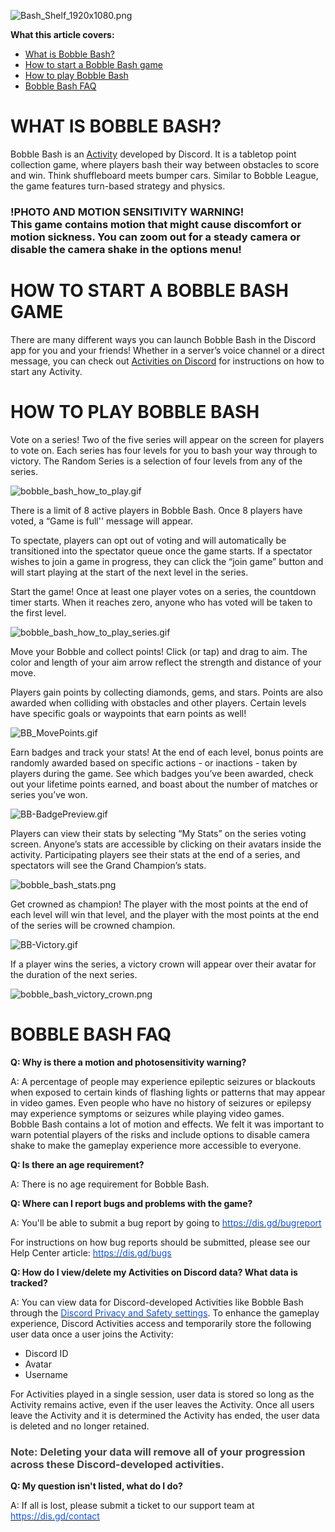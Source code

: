 <p class="wysiwyg-text-align-center"><img src="https://support.discord.com/hc/article_attachments/16342835275671" alt="Bash_Shelf_1920x1080.png"></p>
<p><span class="wysiwyg-font-size-large"><strong>What this article covers: </strong></span></p>
<ul>
    <li><a href="#h_01H69P9TPDBSM0H8GP2ZRP31EZ" target="_self">What is Bobble Bash?</a></li>
    <li><a href="#h_01H69PGF7DGYVPJKQZBSVP13Y0" target="_self">How to start a Bobble Bash game</a></li>
    <li><a href="#h_01H69PGWK98E4VHGFDD5KGDMDR" target="_self">How to play Bobble Bash</a></li>
    <li><a href="#h_01H69PH1MXM7CCCEZ9MNSPG1QS" target="_self">Bobble Bash FAQ</a></li>
</ul>
<h1 id="h_01H69P9TPDBSM0H8GP2ZRP31EZ">WHAT IS BOBBLE BASH?</h1>
<p>Bobble Bash is an <a href="https://support.discord.com/hc/en-us/articles/4422142836759-Activities-on-Discord" target="_blank" rel="noopener noreferrer">Activity</a> developed by Discord. It is a tabletop point collection game, where players bash their way between obstacles to score and win. Think shuffleboard meets bumper cars. Similar to Bobble League, the game features turn-based strategy and physics.</p>
<h3 class="wysiwyg-text-align-center">!PHOTO AND MOTION SENSITIVITY WARNING!<br>This game contains motion that might cause discomfort or motion sickness. You can zoom out for a steady camera or disable the camera shake in the options menu!</h3>
<h1 id="h_01H69PGF7DGYVPJKQZBSVP13Y0">HOW TO START A BOBBLE BASH GAME</h1>
<p>There are many different ways you can launch Bobble Bash in the Discord app for you and your friends! Whether in a server’s voice channel or a direct message, you can check out <a href="https://support.discord.com/hc/en-us/articles/4422142836759" target="_blank" rel="noopener noreferrer">Activities on Discord</a> for instructions on how to start any Activity.</p>
<h1 id="h_01H69PGWK98E4VHGFDD5KGDMDR">HOW TO PLAY BOBBLE BASH</h1>
<p>Vote on a series! Two of the five series will appear on the screen for players to vote on. Each series has four levels for you to bash your way through to victory. The Random Series is a selection of four levels from any of the series.</p>
<p class="wysiwyg-text-align-center"><img src="https://support.discord.com/hc/article_attachments/16313214271511" alt="bobble_bash_how_to_play.gif"></p>
<p>There is a limit of 8 active players in Bobble Bash. Once 8 players have voted, a “Game is full'' message will appear.</p>
<p>To spectate, players can opt out of voting and will automatically be transitioned into the spectator queue once the game starts. If a spectator wishes to join a game in progress, they can click the “join game” button and will start playing at the start of the next level in the series.</p>
<p>Start the game! Once at least one player votes on a series, the countdown timer starts. When it reaches zero, anyone who has voted will be taken to the first level.</p>
<p class="wysiwyg-text-align-center"><img src="https://support.discord.com/hc/article_attachments/16313198329879" alt="bobble_bash_how_to_play_series.gif"></p>
<p>Move your Bobble and collect points! Click (or tap) and drag to aim. The color and length of your aim arrow reflect the strength and distance of your move.</p>
<p>Players gain points by collecting diamonds, gems, and stars. Points are also awarded when colliding with obstacles and other players. Certain levels have specific goals or waypoints that earn points as well!</p>
<p class="wysiwyg-text-align-center"><img src="https://support.discord.com/hc/article_attachments/16314012883223" alt="BB_MovePoints.gif"></p>
<p>Earn badges and track your stats! At the end of each level, bonus points are randomly awarded based on specific actions - or inactions - taken by players during the game. See which badges you’ve been awarded, check out your lifetime points earned, and boast about the number of matches or series you’ve won. </p>
<p class="wysiwyg-text-align-center"><img src="https://support.discord.com/hc/article_attachments/16313198335127" alt="BB-BadgePreview.gif"></p>
<p>Players can view their stats by selecting “My Stats” on the series voting screen. Anyone’s stats are accessible by clicking on their avatars inside the activity. Participating players see their stats at the end of a series, and spectators will see the Grand Champion’s stats.</p>
<p class="wysiwyg-text-align-center"><img src="https://support.discord.com/hc/article_attachments/16313198347287" alt="bobble_bash_stats.png"></p>
<p>Get crowned as champion! The player with the most points at the end of each level will win that level, and the player with the most points at the end of the series will be crowned champion.</p>
<p class="wysiwyg-text-align-center"><img src="https://support.discord.com/hc/article_attachments/16342890661527" alt="BB-Victory.gif"></p>
<p>If a player wins the series, a victory crown will appear over their avatar for the duration of the next series.</p>
<p class="wysiwyg-text-align-center"><img src="https://support.discord.com/hc/article_attachments/16313198353431" alt="bobble_bash_victory_crown.png"></p>
<h1 id="h_01H69PH1MXM7CCCEZ9MNSPG1QS">BOBBLE BASH FAQ</h1>
<p><strong>Q: Why is there a motion and photosensitivity warning?</strong></p>
<p>A: A percentage of people may experience epileptic seizures or blackouts when exposed to certain kinds of flashing lights or patterns that may appear in video games. Even people who have no history of seizures or epilepsy may experience symptoms or seizures while playing video games.<br>Bobble Bash contains a lot of motion and effects. We felt it was important to warn potential players of the risks and include options to disable camera shake to make the gameplay experience more accessible to everyone.</p>
<p><strong>Q: Is there an age requirement?</strong></p>
<p>A: There is no age requirement for Bobble Bash.</p>
<p><strong>Q: Where can I report bugs and problems with the game?</strong></p>
<p>A: You'll be able to submit a bug report by going to <a href="https://dis.gd/bugreport"><span class="wysiwyg-underline" style="color: #1155cc;" data-darkreader-inline-color="">https://dis.gd/bugreport</span></a></p>
<p>For instructions on how bug reports should be submitted, please see our Help Center article: <a href="https://dis.gd/bugs"><span class="wysiwyg-underline" style="color: #1155cc;" data-darkreader-inline-color="">https://dis.gd/bugs</span></a> </p>
<p><strong>Q: How do I view/delete my Activities on Discord data? What data is tracked?</strong></p>
<p>A: You can view data for Discord-developed Activities like Bobble Bash through the <a href="https://support.discord.com/hc/articles/360004027692"><span class="wysiwyg-underline" style="color: #1155cc;" data-darkreader-inline-color="">Discord Privacy and Safety settings</span></a>. To enhance the gameplay experience, Discord Activities access and temporarily store the following user data once a user joins the Activity:</p>
<ul>
    <li>Discord ID</li>
    <li>Avatar</li>
    <li>Username</li>
</ul>
<p>For Activities played in a single session, user data is stored so long as the Activity remains active, even if the user leaves the Activity. Once all users leave the Activity and it is determined the Activity has ended, the user data is deleted and no longer retained.</p>
<h3><span style="color: #434343;" data-darkreader-inline-color="">Note: Deleting your data will remove all of your progression across these Discord-developed activities.</span></h3>
<p><strong>Q: My question isn't listed, what do I do?</strong></p>
<p>A: If all is lost, please submit a ticket to our support team at <a href="https://dis.gd/contact"><span class="wysiwyg-underline" style="color: #1155cc;" data-darkreader-inline-color="">https://dis.gd/contact</span></a></p>